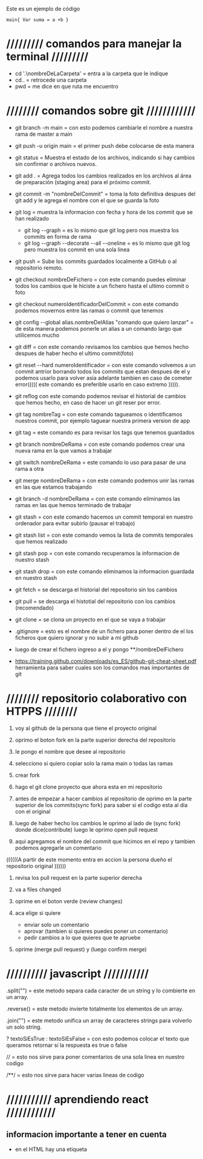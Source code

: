 Este es un ejemplo de código 

`main{
Var suma = a +b
} 
`


#                               /////////  comandos para manejar la terminal   /////////

- cd '.\nombreDeLaCarpeta'      = entra a la carpeta que le indique
- cd..                          = retrocede una carpeta
- pwd                           = me dice en que ruta me encuentro




#                                    ////////    comandos sobre git    ////////////

- git branch -m main                = con esto podemos cambiarle el nombre a nuestra rama de master a main

- git push -u origin main           = el primer push debe colocarse de esta manera

- git status                        = Muestra el estado de los archivos, indicando si hay cambios sin confirmar o archivos nuevos.

- git add .                         = Agrega todos los cambios realizados en los archivos al área de preparación (staging area) para el próximo commit.

- git commit -m "nombreDelCommit"   = toma la foto definitiva despues del git add y le agrega el nombre con el que se guarda la foto

- git log                           = muestra la informacion con fecha y hora de los commit que se han realizado
    * git log --graph               = es lo mismo que git log pero nos muestra los commits en forma de rama
    * git log --graph --decorate --all --oneline = es lo mismo que git log pero muestra los commit en una sola linea

- git push                          = Sube los commits guardados localmente a GitHub o al repositorio remoto. 

- git checkout nombreDeFichero      = con este comando puedes eliminar todos los cambios que le hiciste a un fichero hasta el ultimo commit o foto
- git checkout numeroIdentificadorDelCommit = con este comando podemos movernos entre las ramas o commit que tenemos 
    
- git config --global alias.nombreDelAlias "comando que quiero lanzar" = de esta manera podemos ponerle un alias a un comando largo que utilicemos mucho

- git diff                          = con este comando revisamos los cambios que hemos hecho despues de haber hecho el ultimo commit(foto)

- git reset --hard numeroIdentificador = con este comando volvemos a un commit antrior borrando todos los commits que estan despues de el y podemos usarlo para volver asia adelante  tambien en caso de cometer error(((((  este comando es preferible usarlo en caso extremo ))))).
- git reflog con este comando podemos revisar el historial de cambios que hemos hecho, en caso de hacer un git reser por error.

- git tag nombreTag                 = con este comando tagueamos o identificamos nuestros commit, por ejemplo taguear nuestra primera version de app
- git tag                           = este comando es para revisar los tags que tenemos guardados 

- git branch nombreDeRama           = con este comando podemos crear una nueva rama en la que vamos a trabajar
- git switch nombreDeRama           = este comando lo uso para pasar de una rama a otra
- git merge nombreDeRama            = con este comando podemos unir las ramas en las que estamos trabajando 
- git branch -d nombreDeRama        = con este comando eliminamos las ramas en las que hemos terminado de trabajar

- git stash                         = con este comando hacemos un commit temporal en nuestro ordenador para evitar subirlo (pausar el trabajo)
- git stash list                    = con este comando vemos la lista de commits temporales que hemos realizado
- git stash pop                     = con este comando recuperamos la informacion de nuestro stash
- git stash drop                    = con este comando eliminamos la informacion guardada en nuestro stash 

- git fetch                         = se descarga el historial del repositorio sin los cambios
- git pull                          = se descarga el histotial del repositorio con los cambios (recomendado)
- git clone                         = se clona un proyecto en el que se vaya a trabajar





- .gitignore                        = esto es el nombre de un fichero para poner dentro de el los ficheros que quiero ignorar y no subir a mi github
* luego de crear el fichero ingreso a el y pongo **/nombreDelFichero

- https://training.github.com/downloads/es_ES/github-git-cheat-sheet.pdf herramienta para saber cuales son los comandos mas importantes de git


#                            //////// repositorio colaborativo con HTPPS ////////

1. voy al github de la persona que tiene el proyecto original

2. oprimo el boton fork en la parte superior derecha del repositorio

3. le pongo el nombre que desee al repositorio

4. selecciono si quiero copiar solo la rama main o todas las ramas

5. crear fork

6. hago el git clone proyecto que ahora esta en mi repositorio

7. antes de empezar a hacer cambios al repositorio de oprimo en la parte superior de los commits(sync fork) para saber si el codigo esta al dia con el original

8. luego de haber hecho los cambios le oprimo al lado de (sync fork) donde dice(contribute) luego le oprimo open pull request

9. aqui agregamos el nombre del commit que hicimos en el repo y tambien podemos agregarle un comentario


((((((A partir de este momento entra en accion la persona dueño el repositorio original ))))))

1. revisa los pull request en la parte superior derecha

2. va a files changed

3. oprime en el boton verde (review changes)

4. aca elige si quiere 
    * enviar solo un comentario
    * aprovar (tambien si quieres puedes poner un comentario)
    * pedir cambios a lo que quieres que te apruebe

5. oprime (merge pull request) y (luego confirm merge)








#                           ////////// javascript ///////////

.split("")                          = este metodo separa cada caracter de un string y lo combierte en un array.

.reverse()                          = este metodo invierte totalmente los elementos de un array.

.join("")                           = este metodo unifica un array de caracteres strings para volverlo un solo string.

? textoSiEsTrue : textoSiEsFalse    = con esto podemos colocar el texto que queramos retornar si la respuesta es true o false

//                                  = esto nos sirve para poner comentarios de una sola linea en nuestro codigo

/**/                                = esto nos sirve para hacer varias lineas de codigo














#                            /////////// aprendiendo react ////////////


## informacion importante a tener en cuenta 

- en el HTML hay una etiqueta <script type = "module" src="/src/main.jsx"><script> esto nos indica el fichero principal con el que estaremos trabajando(punto de entrada)

- iniciando nuestro proyecto en jsx podemos eliminar todos los archivos de la carpeta src y dejar unicamente <assets> y nuestro punto de entrada <main.jsx>

- iniciando en nuestro (punto de entrada) encontramos un codigo el cual es ReactDOM.createRoot(document.getElementById('root')).render("  "), el cual podemos modificar por

const root = ReactDOM.createRoot(document.getElementById('root'))
root.render("hola mundo")
para poder empezar a trabajar mas comodo


- si quiero poner mas de un boton debo utilizar el <React.Fragment> </React.Fragment> o para optimizar codigo simplemente puedo colocar <> </>

- para no ocupar tanto espacio con codigo innecesario en mi punto de entrada puedo crear componentes



## creacion de componentes react

- los componentes se escriben en PascalCase

- los componentes se crean en la carpeta (src) con la extencion .jsx

- luego de crear el archivo con el componente, lo primero que ponemos antes de nuestra funcion es <export>, ejemplo:

export function App(){....}

- luego de esto vamos a nuestro punto de entrada y ponemos en la parte superior <import> con la ruta del componente, ejemplo:

import { App } from './App.jsx'

- para usar el componente en el codigo voy a poner <App />



## como estilar los componentes

1. voy a crear un archivo con la estencion .css

2. lo importamos a nuestro que queremos estilar, EJEMPLO, supongamos que el nombre del archivo es App.css:

import 'App.css'

3. para identificar y estilar nuestros componenetes es importante ponerles clases de la siguiente manera 
    * className ... EJEMPLO
    <article className = 'miArticle'>




## preguntas importantes de react

1.  ¿cual es la base de la reutilizacion en react?
la base de la reutilizacion en react son los parametros de los componentes







#                             //////// programacion orientada a objetos //////

## Encapsulacion

la encapsulacion busca que cada objeto sea responsable de su propia informacion y su propio estado

### getters y setters

los getters = es la herramienta que usamos para ver los valores y 











## preguntas sobre la programacion orientada a objetos

¿que son los getters y los setters?



























#                       //////////// operadores aritmeticos y comparativos javascript /////////

%           = se le llama modulo y se usa para saber si un numero es divisible por otro ya que si no lo es nos muestra el numero restante de la division
ejemplo: 10 % 3 = 1

**          = se le llama exponente se usa para saber el resultado de un numero al cuadrado, al cubico, etc 
ejemplo: 10 ** 3 = 1000

==          = operador de igualdad devil: primero intenta hacer conversiones necesarias antes de compararlos a ver si son iguales
ejemplo: 10 == "10"  (true)

===         = operador de igualdad estricta: es para ver si los valores son del mismo tipo y mismo valor, en caso de que no lo sean devolvera false
ejemplo: 10 === "10" (false)

!=          = operador de desigualdad devil: primero intenta hacer conversiones necesarias antes de compararlos a ver si son desiguales
ejemplo: 0 != "0"    (false) 

!==         = operador de desigualdad estricta: es para ver si los valores son totalmente de diferente tipo y valor si son diferentes arrojara false
ejemplo 0 !== "0"    (false)






#                        ////////// herramientas y apps utiles para programacion //////////

1. charts.css                       = es una framework de css que me puede ayudar a hacer graficas.

2. pagespeed insights               = nos ayuda a revisar que cosas podemos optimizar de nuestra pagina para darle un mejor rendimiento

3. yesicon                          = esta app me proporciona iconos para mis apps

4. https://retosdeprogramacion.com  = en esta pagina puedo resolver retos de programacion para mejorar mis habilidades

5. leetcode                         = es esta app tambien puedo resolver retos de programacion para mejorar mis habilidades de programacion

6. markmap                          = crea mapas explicando como funciona un codigo, normalmente se usa para pedir que esplique algo que hizo chat gpt

7. mermaid AI                       = genera graficos a partir del lenguaje que utilizamos para programar, se usa comunmente para chat gpt









#                       ////////// extenciones que me pueden servir para mi vscode ///////////

((( las siguientes fueron sacadas de un video de victor robles https://www.youtube.com/watch?v=PTpWW05TpUc )))

1. html to css autocompletion       = me permite reconocer en mi css as clases que tengo puestas en mi HTML

2. bookmarks                        = me permite resaltar codigo importante

3. CSS peek                         = me permite darle click a una clase y me envia directamente al css de esta clase

4. prettier - code formatter        = me organiza el codigo de css con los espaciados correctos y todo para llevar un mejor orden
(click derecho, format document, completier)






#                   /////// palabras que es importante saber el significado ///////

- componente (react) = un componente es una pieza de codigo encapsulada que puede ser reutizilable

componentes funcionales: Son funciones de JavaScript que aceptan un objeto de propiedades (llamadas “props”) y devuelven elementos de React.

componentes de clase: Se definen utilizando clases de ES6 y extienden la clase React.Component 

- renderizar (react) = 







- scrum             = a continuacion dejo el enlace de mi presentacion en mapa mental  
https://mm.tt/app/map/3369819265?t=72GivyLvcQ

















##                       ///////////  trabajos para practicar codigo  ////////////

1. hacer un bucle con while en el que hagas una cuenta atras para lanzar un cohete. 
    - adeñadirle un bucle anidado que haga tres revisiones por cada numero que cuenta atras

2. hacer un condicional que verifique si un usuario es mayor de edad, si es casi mayor de edad o si es menor de edad.
    - tambien que revise si tiene licencia de conducir
    - por ultimo que devuelva un mensaje diciendo("puedes conducir" o "no puedes conducir")

3. hacer un bucle con for para contar los numeros de 1 a 100.
    - indicando cuales son los numeros pares y los numeros impares
    - tambien vas a hacer que el bucle se detenga en el numero 50
    - tambien vas a hacer que el codigo omita imprimir numeros impares

4. crear un objeto, con propiedades, arrays, objetos anidados y con una funcion dentro del objeto.
    - utilizar el codigo "for in" para ver las propiedades del objeto
    - imprimir el resultado del metodo(function dentro del objeto)
    - hacer una constante para sacar una propiedad del objeto y cambiarla de nombre
    - hacer una constante para sacar varias propiedades para luego no estar entrando en el objeto a imprimirlas
    - eliminar una propiedad del objeto
    - agregar un objeto

5. crear una funcion que diga si un string es palindromo o no.

